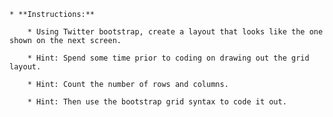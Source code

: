 	* **Instructions:**

		* Using Twitter bootstrap, create a layout that looks like the one shown on the next screen.
 
		* Hint: Spend some time prior to coding on drawing out the grid layout.

		* Hint: Count the number of rows and columns.

		* Hint: Then use the bootstrap grid syntax to code it out.
